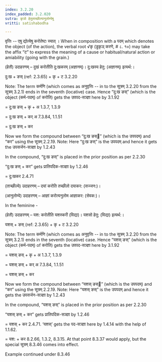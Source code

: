 ```yaml
---
index: 3.2.20
index_padded: 3.2.020
sutra: कृञो हेतुताच्छील्यानुलोम्येषु
vritti: satishabodha

---
```

वृत्तिः -- एषु द्योत्येषु करोतेष्टः स्यात् । When in composition with a पदम् which denotes the object (of the action), the verbal root √कृ (डुकृञ् करणे, # ८. १०) may take the affix “ट” to express the meaning of a cause or habitual/natural action or amiability (going with the grain.)


(हेतौ) उदाहरणम् – दुखं करोतीति दु:खकरम् (अज्ञानम्)। दु:खस्य हेतु: (अज्ञानम्) इत्यर्थ:।


दु:ख + ङस् (ref: 2.3.65) + कृ + ट 3.2.20

Note: The term कर्मणि (which comes as अनुवृत्तिः -- in to the सूत्रम् 3.2.20 from the सूत्रम् 3.2.1) ends in the seventh (locative) case. Hence “दु:ख ङस्” (which is the object (कर्म-पदम्) of करोति) gets the उपपद-सञ्ज्ञा here by 3.1.92

= दु:ख ङस् + कृ + अ 1.3.7, 1.3.9

= दु:ख ङस् + कर् अ 7.3.84, 1.1.51

= दु:ख ङस् + कर


Now we form the compound between “दु:ख ङस्” (which is the उपपदम्) and “कर” using the सूत्रम् 2.2.19. Note: Here “दु:ख ङस्” is the उपपदम् and hence it gets the उपसर्जन-सञ्ज्ञा by 1.2.43

In the compound, “दु:ख ङस्” is placed in the prior position as per 2.2.30

“दु:ख ङस् + कर” gets प्रातिपदिक-सञ्ज्ञा by 1.2.46

= दु:खकर 2.4.71


(ताच्छील्ये) उदाहरणम् – दयां करोति तच्छीलो दयाकर: (सज्जन:)।

(आनुलोम्ये) उदाहरणम् – आज्ञां करोत्यनुलोम आज्ञाकर: (सेवक:)।


In the feminine -


(हेतौ) उदाहरणम् – यश: करोतीति यशस्करी (विद्या)। यशसो हेतु: (विद्या) इत्यर्थ:।


यशस् + ङस् (ref: 2.3.65) + कृ + ट 3.2.20

Note: The term कर्मणि (which comes as अनुवृत्तिः -- in to the सूत्रम् 3.2.20 from the सूत्रम् 3.2.1) ends in the seventh (locative) case. Hence “यशस् ङस्” (which is the object (कर्म-पदम्) of करोति) gets the उपपद-सञ्ज्ञा here by 3.1.92

= यशस् ङस् + कृ + अ 1.3.7, 1.3.9

= यशस् ङस् + कर् अ 7.3.84, 1.1.51

= यशस् ङस् + कर


Now we form the compound between “यशस् ङस्” (which is the उपपदम्) and “कर” using the सूत्रम् 2.2.19. Note: Here “यशस् ङस्” is the उपपदम् and hence it gets the उपसर्जन-सञ्ज्ञा by 1.2.43

In the compound, “यशस् ङस्” is placed in the prior position as per 2.2.30

“यशस् ङस् + कर” gets प्रातिपदिक-सञ्ज्ञा by 1.2.46

= यशस् + कर 2.4.71. ‘यशस्’ gets the पद-सञ्ज्ञा here by 1.4.14 with the help of 1.1.62.

= यश: + कर 8.2.66, 1.3.2, 8.3.15. At that point 8.3.37 would apply, but the special सूत्रम् 8.3.46 comes into effect.


Example continued under 8.3.46